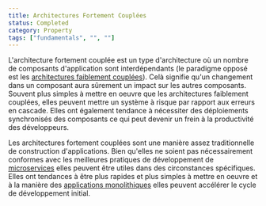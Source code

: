 ```yaml
---
title: Architectures Fortement Couplées
status: Completed
category: Property
tags: ["fundamentals", "", ""]
---
```


L'architecture fortement couplée est un type d'architecture où un nombre de composants d'application sont interdépendants
(le paradigme opposé est les [architectures faiblement couplées](/loosely-coupled-architecture/)).
Celà signifie qu'un changement dans un composant aura sûrement un impact sur les autres composants.
Souvent plus simples à mettre en oeuvre que les architectures faiblement couplées,
elles peuvent mettre un système à risque par rapport aux erreurs en cascade.
Elles ont également tendance à nécessiter des déploiements synchronisés des composants
ce qui peut devenir un frein à la productivité des développeurs.

Les architectures fortement couplées sont une manière assez traditionnelle de construction d'applications.
Bien qu'elles ne soient pas nécessairement conformes avec les meilleures pratiques de développement de [microservices](/microservices/)
elles peuvent être utiles dans des circonstances spécifiques.
Elles ont tendances à être plus rapides et plus simples à mettre en oeuvre et
à la manière des [applications monolithiques](/monolithic-apps/) elles peuvent accélérer le cycle de développement initial.
